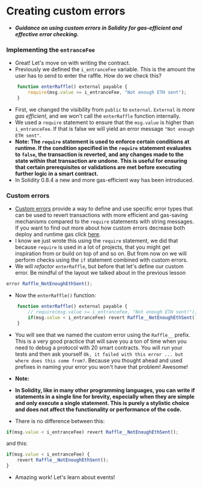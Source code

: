 # Creating custom errors
- ***Guidance on using custom errors in Solidity for gas-efficient and effective error checking.***

### Implementing the `entranceFee`
- Great! Let's move on with writing the contract.
- Previously we defined the `i_entranceFee` variable. This is the amount the user has to send to enter the raffle. How do we check this?

```javascript
    function enterRaffle() external payable {
        require(msg.value >= i_entranceFee, "Not enough ETH sent");
    }
```

- First, we changed the visibility from `public` to `external`. `External` is *more gas efficient*, and we won't call the `enterRaffle` function internally.
- We used a `require` statement to ensure that the `msg.value` is higher than `i_entranceFee`. If that is false we will yield an error message `"Not enough ETH sent"`.
- **Note: The** **`require`** **statement is used to enforce certain conditions at runtime. If the condition specified in the** **`require`** **statement evaluates to** **`false`, the transaction is reverted, and any changes made to the state within that transaction are undone. This is useful for ensuring that certain prerequisites or validations are met before executing further logic in a smart contract.**
- In Solidity 0.8.4 a new and more gas-efficient way has been introduced.

### Custom errors
- [Custom errors](https://docs.soliditylang.org/en/v0.8.25/contracts.html#errors-and-the-revert-statement) provide a way to define and use specific error types that can be used to revert transactions with more efficient and gas-saving mechanisms compared to the `require` statements with string messages. If you want to find out more about how custom errors decrease both deploy and runtime gas click [here](https://soliditylang.org/blog/2021/04/21/custom-errors/).
- I know we just wrote this using the `require` statement, we did that because `require` is used in a lot of projects, that you might get inspiration from or build on top of and so on. But from now on we will perform checks using the `if` statement combined with custom errors.
- We will *refactor* `enterRaffle`, but before that let's define our custom error. Be mindful of the layout we talked about in the previous lesson

```javascript
error Raffle_NotEnoughEthSent();
```

- Now the `enterRaffle()` function:
```javascript
    function enterRaffle() external payable {
        // require(msg.value >= i_entranceFee, "Not enough ETH sent!");
        if(msg.value < i_entranceFee) revert Raffle__NotEnoughEthSent();
    }
```

- You will see that we named the custom error using the `Raffle__` prefix. This is a very good practice that will save you a ton of time when you need to debug a protocol with 20 smart contracts. You will run your tests and then ask yourself `Ok, it failed with this error ... but where does this come from?`. Because you thought ahead and used prefixes in naming your error you won't have that problem! Awesome!

- **Note:**
- **In Solidity, like in many other programming languages, you can write if statements in a single line for brevity, especially when they are simple and only execute a single statement. This is purely a stylistic choice and does not affect the functionality or performance of the code.**
- There is no difference between this:
```javascript
if(msg.value < i_entranceFee) revert Raffle__NotEnoughEthSent();
```

and this:

```javascript
if(msg.value < i_entranceFee) {
    revert Raffle__NotEnoughEthSent();
}
```

- Amazing work! Let's learn about events!
